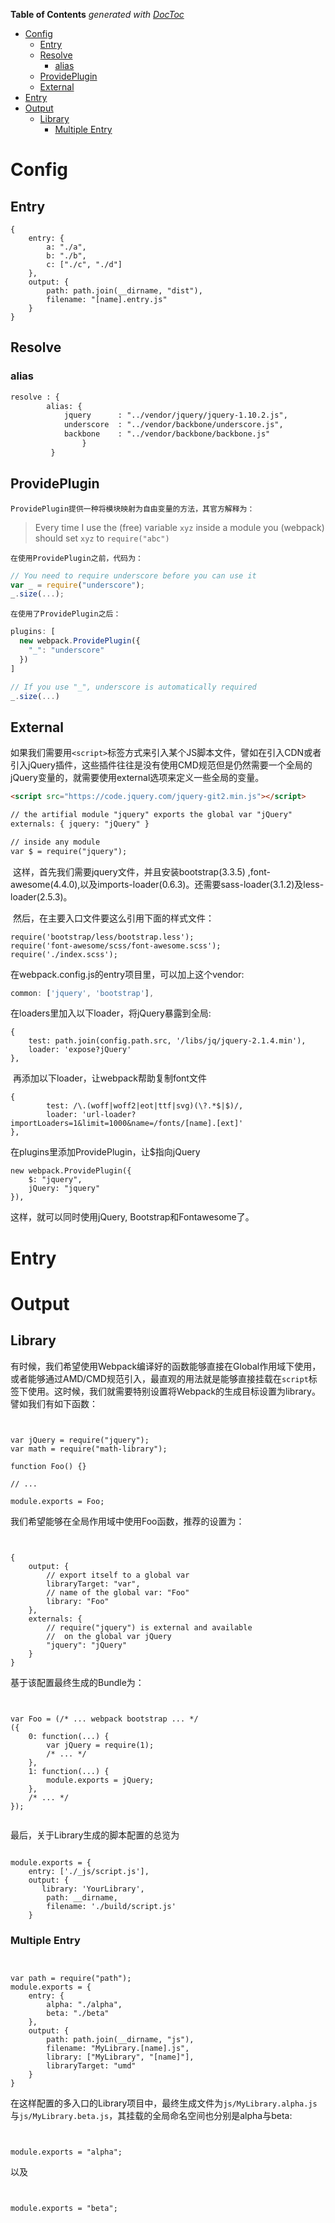 <!-- START doctoc generated TOC please keep comment here to allow auto update -->
<!-- DON'T EDIT THIS SECTION, INSTEAD RE-RUN doctoc TO UPDATE -->
**Table of Contents**  *generated with [DocToc](https://github.com/thlorenz/doctoc)*

- [Config](#config)
  - [Entry](#entry)
  - [Resolve](#resolve)
    - [alias](#alias)
  - [ProvidePlugin](#provideplugin)
  - [External](#external)
- [Entry](#entry-1)
- [Output](#output)
  - [Library](#library)
    - [Multiple Entry](#multiple-entry)

<!-- END doctoc generated TOC please keep comment here to allow auto update -->

 



# Config

## Entry

``` 
{
    entry: {
        a: "./a",
        b: "./b",
        c: ["./c", "./d"]
    },
    output: {
        path: path.join(__dirname, "dist"),
        filename: "[name].entry.js"
    }
}
```



## Resolve

### alias

``` xml
resolve : {
        alias: {
            jquery      : "../vendor/jquery/jquery-1.10.2.js",
            underscore  : "../vendor/backbone/underscore.js",
            backbone    : "../vendor/backbone/backbone.js"
                }
         }
```



## ProvidePlugin

``` 
ProvidePlugin提供一种将模块映射为自由变量的方法，其官方解释为：
```

> Every time I use the (free) variable `xyz` inside a module you (webpack) should set `xyz` to `require("abc")`

``` 
在使用ProvidePlugin之前，代码为：
```

``` javascript
// You need to require underscore before you can use it
var _ = require("underscore");
_.size(...);
```

``` 
在使用了ProvidePlugin之后：
```

``` javascript
plugins: [
  new webpack.ProvidePlugin({
    "_": "underscore"
  }) 
]

// If you use "_", underscore is automatically required
_.size(...)
```

## External

如果我们需要用```<script>```标签方式来引入某个JS脚本文件，譬如在引入CDN或者引入jQuery插件，这些插件往往是没有使用CMD规范但是仍然需要一个全局的jQuery变量的，就需要使用external选项来定义一些全局的变量。

``` html
<script src="https://code.jquery.com/jquery-git2.min.js"></script>

// the artifial module "jquery" exports the global var "jQuery"
externals: { jquery: "jQuery" }

// inside any module
var $ = require("jquery");
```

​	这样，首先我们需要jquery文件，并且安装bootstrap(3.3.5) ,font-awesome(4.4.0),以及imports-loader(0.6.3)。还需要sass-loader(3.1.2)及less-loader(2.5.3)。

​	然后，在主要入口文件要这么引用下面的样式文件：

``` 
require('bootstrap/less/bootstrap.less');
require('font-awesome/scss/font-awesome.scss');
require('./index.scss');
```

在webpack.config.js的entry项目里，可以加上这个vendor:

``` javascript
common: ['jquery', 'bootstrap'],
```

在loaders里加入以下loader，将jQuery暴露到全局:

``` 
{
    test: path.join(config.path.src, '/libs/jq/jquery-2.1.4.min'),
    loader: 'expose?jQuery'
},
```

​	再添加以下loader，让webpack帮助复制font文件

``` 
{ 
        test: /\.(woff|woff2|eot|ttf|svg)(\?.*$|$)/,  
        loader: 'url-loader?importLoaders=1&limit=1000&name=/fonts/[name].[ext]' 
},
```

在plugins里添加ProvidePlugin，让$指向jQuery

``` 
new webpack.ProvidePlugin({
    $: "jquery",
    jQuery: "jquery"
}),
```

这样，就可以同时使用jQuery, Bootstrap和Fontawesome了。



# Entry



# Output



##  Library

有时候，我们希望使用Webpack编译好的函数能够直接在Global作用域下使用，或者能够通过AMD/CMD规范引入，最直观的用法就是能够直接挂载在`script`标签下使用。这时候，我们就需要特别设置将Webpack的生成目标设置为library。譬如我们有如下函数：

```


var jQuery = require("jquery");
var math = require("math-library");

function Foo() {}

// ...

module.exports = Foo;
```

我们希望能够在全局作用域中使用Foo函数，推荐的设置为：

```


{
    output: {
        // export itself to a global var
        libraryTarget: "var",
        // name of the global var: "Foo"
        library: "Foo"
    },
    externals: {
        // require("jquery") is external and available
        //  on the global var jQuery
        "jquery": "jQuery"
    }
}
```

基于该配置最终生成的Bundle为：

```


var Foo = (/* ... webpack bootstrap ... */
({
    0: function(...) {
        var jQuery = require(1);
        /* ... */
    },
    1: function(...) {
        module.exports = jQuery;
    },
    /* ... */
});


```

最后，关于Library生成的脚本配置的总览为

```

module.exports = {
    entry: ['./_js/script.js'],
    output: {
       library: 'YourLibrary',
        path: __dirname,
        filename: './build/script.js'
    }
```

### Multiple Entry

```


var path = require("path");
module.exports = {
    entry: {
        alpha: "./alpha",
        beta: "./beta"
    },
    output: {
        path: path.join(__dirname, "js"),
        filename: "MyLibrary.[name].js",
        library: ["MyLibrary", "[name]"],
        libraryTarget: "umd"
    }
}
```

在这样配置的多入口的Library项目中，最终生成文件为```js/MyLibrary.alpha.js```与```js/MyLibrary.beta.js```，其挂载的全局命名空间也分别是alpha与beta:

```


module.exports = "alpha";
```

以及

```


module.exports = "beta";
```





